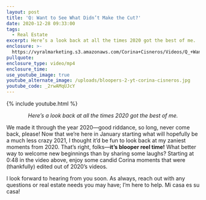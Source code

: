 ```yaml
---
layout: post
title: 'Q: Want to See What Didn’t Make the Cut?'
date: 2020-12-28 09:33:00
tags:
  - Real Estate
excerpt: Here’s a look back at all the times 2020 got the best of me.
enclosure: >-
  https://vyralmarketing.s3.amazonaws.com/Corina+Cisneros/Videos/Q_+Want+to+See+What+Didn%E2%80%99t+Make+the+Cut_.mp4
pullquote:
enclosure_type: video/mp4
enclosure_time:
use_youtube_image: true
youtube_alternate_image: /uploads/bloopers-2-yt-corina-cisneros.jpg
youtube_code: _2rwAMqUJcY
---
```


{% include youtube.html %}

<p style="text-align:center;"><em>Here’s a look back at all the times 2020 got the best of me.</em></p>

We made it through the year 2020—good riddance, so long, never come back, please\! Now that we’re here in January starting what will hopefully be a much less crazy 2021, I thought it’d be fun to look back at my zaniest moments from 2020. That’s right, folks—**it’s blooper reel time\!** What better way to welcome new beginnings than by sharing some laughs? Starting at 0:48 in the video above, enjoy some candid Corina moments that were (thankfully) edited out of 2020’s videos.&nbsp;

I look forward to hearing from you soon. As always, reach out with any questions or real estate needs you may have; I’m here to help. Mi casa es su casa!&nbsp;
